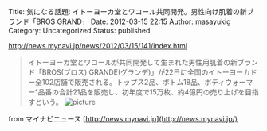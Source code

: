 Title: 気になる話題: イトーヨーカ堂とワコール共同開発。男性向け肌着の新ブランド「BROS GRAND」
Date: 2012-03-15 22:15
Author: masayukig
Category: Uncategorized
Status: published

<http://news.mynavi.jp/news/2012/03/15/141/index.html>

> イトーヨーカ堂とワコールが共同開発して生まれた男性用肌着の新ブランド「BROS(ブロス)
> GRANDE(グランデ)」が22日に全国のイトーヨーカドー全102店舗で販売される。トップス2品、ボトム18品、ボディウォーマー1品番の合計21品を販売し、初年度で15万枚、約4億円の売り上げを目指すという。
> ![picture](http://rss.rssad.jp/rss/artimg/RWFTmzjGxpl3/91bfab8ae6255809e95e78f38ecae37d)
>

from マイナビニュース [http://news.mynavi.jp](http://news.mynavi.jp/)
